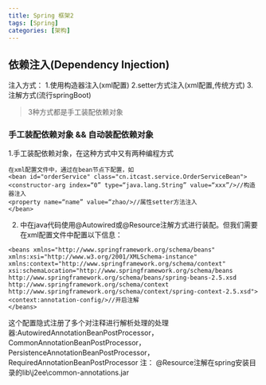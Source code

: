 ```yaml
---
title: Spring 框架2
tags: [Spring]
categories: [架构]
---
```


## 依赖注入(Dependency Injection)
注入方式：
1.使用构造器注入(xml配置)
2.setter方式注入(xml配置,传统方式)
3.注解方式(流行springBoot)
>3种方式都是手工装配依赖对象


### 手工装配依赖对象 && 自动装配依赖对象 
1.手工装配依赖对象，在这种方式中又有两种编程方式
```
在xml配置文件中，通过在bean节点下配置，如
<bean id="orderService" class="cn.itcast.service.OrderServiceBean">
<constructor-arg index=“0” type=“java.lang.String” value=“xxx”/>//构造器注入
<property name=“name” value=“zhao/>//属性setter方法注入
</bean>
```
2. 中在java代码使用@Autowired或@Resource注解方式进行装配。但我们需要在xml配置文件中配置以下信息：
```
<beans xmlns="http://www.springframework.org/schema/beans"
xmlns:xsi="http://www.w3.org/2001/XMLSchema-instance"
xmlns:context="http://www.springframework.org/schema/context"
xsi:schemaLocation="http://www.springframework.org/schema/beans
http://www.springframework.org/schema/beans/spring-beans-2.5.xsd
http://www.springframework.org/schema/context
http://www.springframework.org/schema/context/spring-context-2.5.xsd">
<context:annotation-config/>//开启注解
</beans>
```
这个配置隐式注册了多个对注释进行解析处理的处理器:AutowiredAnnotationBeanPostProcessor，CommonAnnotationBeanPostProcessor，PersistenceAnnotationBeanPostProcessor，RequiredAnnotationBeanPostProcessor
注： @Resource注解在spring安装目录的lib\j2ee\common-annotations.jar


























